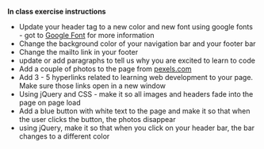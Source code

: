 <b>In class exercise instructions</b>

<ul>
<li>Update your header tag to a new color and new font using google fonts - got to <a href="https://fonts.google.com/">Google Font</a> for more information</li>
<li>Change the background color of your navigation bar and your footer bar</li>
<li>Change the mailto link in your footer</li>
<li>update or add paragraphs to tell us why you are excited to learn to code</li>
<li>Add a couple of photos to the page from <a href="http://pexels.com">pexels.com</a>
<li>Add 3 - 5 hyperlinks related to learning web development to your page. Make sure those links open in a new window</li>
<li>Using jQuery and CSS - make it so all images and headers fade into the page on page load</li>
<li>Add a blue button with white text to the page and make it so that when the user clicks the button, the photos disappear</li>
<li>using jQuery, make it so that when you click on your header bar, the bar changes to a different color</li>
</ul>
